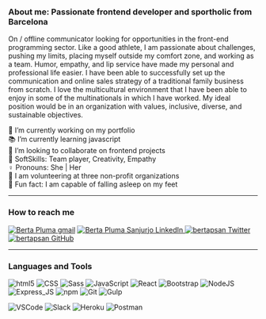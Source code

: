 <!--
**bertapsan/bertapsan** is a ✨ _special_ ✨ repository because its `README.md` (this file) appears on your GitHub profile.
-->

<h3 align="left">About me: Passionate frontend developer and sportholic from Barcelona</h3>
<p align="left">
On / offline communicator looking for opportunities in the front-end programming sector.
Like a good athlete, I am passionate about challenges, pushing my limits, placing myself outside my comfort zone, and working as a team. Humor, empathy, and lip service have made my personal and professional life easier. I have been able to successfully set up the communication and online sales strategy of a traditional family business from scratch.
I love the multicultural environment that I have been able to enjoy in some of the multinationals in which I have worked. My ideal position would be in an organization with values, inclusive, diverse, and sustainable objectives.
</p>

🚧 I’m currently working on my portfolio <br>
📚 I’m currently learning javascript <br>
🔎 I’m looking to collaborate on frontend projects <br>
🧠 SoftSkills: Team player, Creativity, Empathy <br>
♀️   Pronouns: She | Her <br>
💜 I am volunteering at three non-profit organizations <br>
🤪 Fun fact: I am capable of falling asleep on my feet <br>

<hr/>

<h3 align="left">How to reach me</h3>
<p align="left">
<a href="mailto:bertapsano@gmail.com"><img alt="Berta Pluma gmail" src="https://img.shields.io/badge/gmail-red.svg?&style=flat&logo=gmail&logoColor=white" /></a>
<a href="https://linkedin.com/in/https://www.linkedin.com/in/bertaplumasanjurjo/" target="blank">  <img img alt="Berta Pluma Sanjurjo LinkedIn" src="https://img.shields.io/badge/linkedin-0e76a8.svg?&style=flat&logo=linkedin&logoColor=white" /> </a>
<a href="https://twitter.com/bertapsan" target="blank"><img alt="bertapsan Twitter" src="https://img.shields.io/badge/@bertapsan-%231DA1F2.svg?&style=flat&logo=twitter&logoColor=white" /></a>
<a href="https://github.com/bertapsan"><img alt="bertapsan GitHub" src="https://img.shields.io/badge/bertapsan-2f363d.svg?&style=flat&logo=Github&logoColor=white" /></a>
</p>

<hr/>

<h3 align="left">Languages and Tools</h3>

![html5](https://img.shields.io/badge/-HTML5-white?style=flat&logo=html5)
![CSS](https://img.shields.io/badge/-CSS-white?style=flat&logo=css3&logoColor=blue)
![Sass](https://img.shields.io/badge/-Sass-white?style=flat&logo=sass)
![JavaScript](https://img.shields.io/badge/-JavaScript-white?style=flat&logo=javascript&logoColor=yellow)
![React](https://img.shields.io/badge/-React-white?style=flat&logo=react&logoColor=blue)
![Bootstrap](https://img.shields.io/badge/-Bootstrap-white?style=flat&logo=Bootstrap)
![NodeJS](https://img.shields.io/badge/-NodeJS-white?style=flat&logo=Node.js)
![Express_JS](https://img.shields.io/badge/-Express_JS-white?style=flat&logo=express&logoColor=black)
![npm](https://img.shields.io/badge/-NPM-white?style=flat&logo=npm)
![Git](https://img.shields.io/badge/-Git-white?style=flat&logo=git)
![Gulp](https://img.shields.io/badge/-Gulp-white?style=flat&logo=gulp)

![VSCode](https://img.shields.io/badge/-VSCode-white?style=flat&logo=visual-studio-code&logoColor=blue)
![Slack](https://img.shields.io/badge/-Slack-white?style=flat&logo=slack&logoColor=black)
![Heroku](https://img.shields.io/badge/-Heroku-white?style=flat&logo=heroku&logoColor=3333cc)
![Postman](https://img.shields.io/badge/-Postman-white?style=flat&logo=postman)
